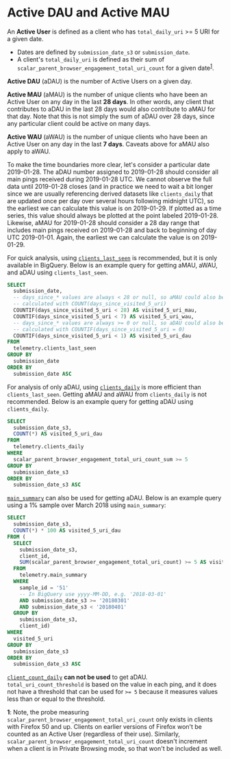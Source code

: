 # Active DAU and Active MAU

An **Active User** is defined as a client who has `total_daily_uri` >= 5 URI for a given date.
* Dates are defined by `submission_date_s3` or `submission_date`.
* A client's `total_daily_uri` is defined as their sum of `scalar_parent_browser_engagement_total_uri_count` for a given date<sup>[1](#total_uri_count)</sup>.

**Active DAU** (aDAU) is the number of Active Users on a given day.

**Active MAU** (aMAU) is the number of unique clients who have been an Active User on any day in the last **28 days**. In other words, any client that contributes to aDAU in the last 28 days would also contribute to aMAU for that day. Note that this is not simply the sum of aDAU over 28 days, since any particular client could be active on many days.

**Active WAU** (aWAU) is the number of unique clients who have been an Active User on any day in the last **7 days**. Caveats above for aMAU also apply to aWAU.

To make the time boundaries more clear, let's consider a particular date 2019-01-28. The aDAU number assigned to 2019-01-28 should consider all main pings received during 2019-01-28 UTC. We cannot observe the full data until 2019-01-28 closes (and in practice we need to wait a bit longer since we are usually referencing derived datasets like `clients_daily` that are updated once per day over several hours following midnight UTC), so the earliest we can calculate this value is on 2019-01-29. If plotted as a time series, this value should always be plotted at the point labeled 2019-01-28. Likewise, aMAU for 2019-01-28 should consider a 28 day range that includes main pings received on 2019-01-28 and back to beginning of day UTC 2019-01-01. Again, the earliest we can calculate the value is on 2019-01-29.

For quick analysis, using [`clients_last_seen`](../datasets/bigquery/clients_last_seen/reference.md) is recommended, but it is only available in BigQuery. Below is an example query for getting aMAU, aWAU, and aDAU using `clients_last_seen`.

```sql
SELECT
  submission_date,
  -- days_since_* values are always < 28 or null, so aMAU could also be
  -- calculated with COUNT(days_since_visited_5_uri)
  COUNTIF(days_since_visited_5_uri < 28) AS visited_5_uri_mau,
  COUNTIF(days_since_visited_5_uri < 7) AS visited_5_uri_wau,
  -- days_since_* values are always >= 0 or null, so aDAU could also be
  -- calculated with COUNTIF(days_since_visited_5_uri = 0)
  COUNTIF(days_since_visited_5_uri < 1) AS visited_5_uri_dau
FROM
  telemetry.clients_last_seen
GROUP BY
  submission_date
ORDER BY
  submission_date ASC
```

For analysis of only aDAU, using [`clients_daily`](../datasets/batch_view/clients_daily/reference.md) is more efficient than `clients_last_seen`. Getting aMAU and aWAU from `clients_daily` is not recommended. Below is an example query for getting aDAU using `clients_daily`.

```sql
SELECT
  submission_date_s3,
  COUNT(*) AS visited_5_uri_dau
FROM
  telemetry.clients_daily
WHERE
  scalar_parent_browser_engagement_total_uri_count_sum >= 5
GROUP BY
  submission_date_s3
ORDER BY
  submission_date_s3 ASC
```

[`main_summary`](../datasets/batch_view/main_summary/reference.md) can also be used for getting aDAU. Below is an example query using a 1% sample over March 2018 using `main_summary`:

```sql
SELECT
  submission_date_s3,
  COUNT(*) * 100 AS visited_5_uri_dau
FROM (
  SELECT
    submission_date_s3,
    client_id,
    SUM(scalar_parent_browser_engagement_total_uri_count) >= 5 AS visited_5_uri
  FROM
    telemetry.main_summary
  WHERE
    sample_id = '51'
    -- In BigQuery use yyyy-MM-DD, e.g. '2018-03-01'
    AND submission_date_s3 >= '20180301'
    AND submission_date_s3 < '20180401'
  GROUP BY
    submission_date_s3,
    client_id)
WHERE
  visited_5_uri
GROUP BY
  submission_date_s3
ORDER BY
  submission_date_s3 ASC
```

[`client_count_daily`](../datasets/batch_view/client_count_daily/reference.md) **can not be used** to get aDAU. `total_uri_count_threshold` is based on the value in each ping, and it does not have a threshold that can be used for `>= 5` because it measures values less than or equal to the threshold.

<span id="total_uri_count">**1**</span>: Note, the probe measuring `scalar_parent_browser_engagement_total_uri_count` only exists in clients with Firefox 50 and up. Clients on earlier versions of Firefox won't be counted as an Active User (regardless of their use). Similarly, `scalar_parent_browser_engagement_total_uri_count` doesn't increment when a client is in Private Browsing mode, so that won't be included as well.
